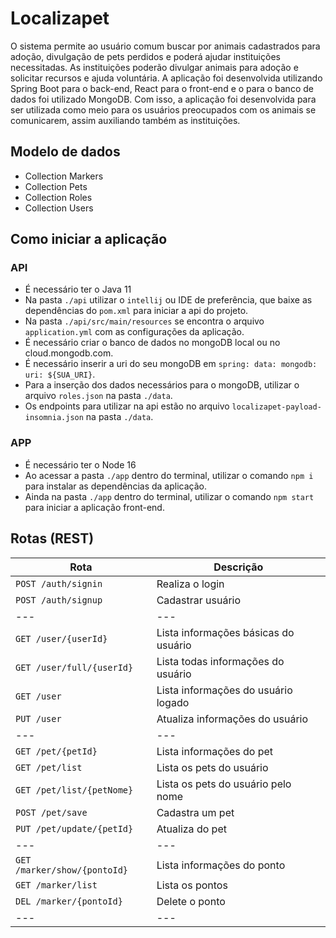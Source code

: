# Localizapet

O sistema permite ao usuário comum buscar por animais cadastrados para adoção, divulgação de pets perdidos e poderá ajudar instituições necessitadas. As instituições poderão divulgar animais para adoção e solicitar recursos e ajuda voluntária. A aplicação foi desenvolvida utilizando Spring Boot para o back-end, React para o front-end e o para o banco de dados foi utilizado MongoDB. Com isso, a aplicação foi desenvolvida para ser utilizada como meio para os usuários preocupados com os animais se comunicarem, assim auxiliando também as instituições.

## Modelo de dados
- Collection Markers
- Collection Pets
- Collection Roles
- Collection Users

## Como iniciar a aplicação
### API
- É necessário ter o Java 11
- Na pasta `./api` utilizar o `intellij` ou IDE de preferência, que baixe as dependências do `pom.xml` para iniciar a api do projeto.
- Na pasta `./api/src/main/resources` se encontra o arquivo `application.yml` com as configurações da aplicação.
- É necessário criar o banco de dados no mongoDB local ou no cloud.mongodb.com.
- É necessário inserir a uri do seu mongoDB em `spring: data: mongodb: uri: ${SUA_URI}`.
- Para a inserção dos dados necessários para o mongoDB, utilizar o arquivo `roles.json` na pasta `./data`.
- Os endpoints para utilizar na api estão no arquivo `localizapet-payload-insomnia.json` na pasta `./data`.

### APP
- É necessário ter o Node 16
- Ao acessar a pasta `./app` dentro do terminal, utilizar o comando `npm i` para instalar as dependências da aplicação.
- Ainda na pasta `./app` dentro do terminal, utilizar o comando `npm start` para iniciar a aplicação front-end.

## Rotas (REST)
| Rota | Descrição |
| --- | --- |
| `POST /auth/signin` | Realiza o login |
| `POST /auth/signup` | Cadastrar usuário |
| --- | --- |
| `GET /user/{userId}` | Lista informações básicas do usuário |
| `GET /user/full/{userId}` | Lista todas informações do usuário |
| `GET /user` | Lista informações do usuário logado |
| `PUT /user` | Atualiza informações do usuário |
| --- | --- |
| `GET /pet/{petId}` | Lista informações do pet |
| `GET /pet/list` | Lista os pets do usuário |
| `GET /pet/list/{petNome}` | Lista os pets do usuário pelo nome |
| `POST /pet/save` | Cadastra um pet |
| `PUT /pet/update/{petId}` | Atualiza do pet |
| --- | --- |
| `GET /marker/show/{pontoId}` | Lista informações do ponto |
| `GET /marker/list` | Lista os pontos |
| `DEL /marker/{pontoId}` | Delete o ponto |
| --- | --- |
